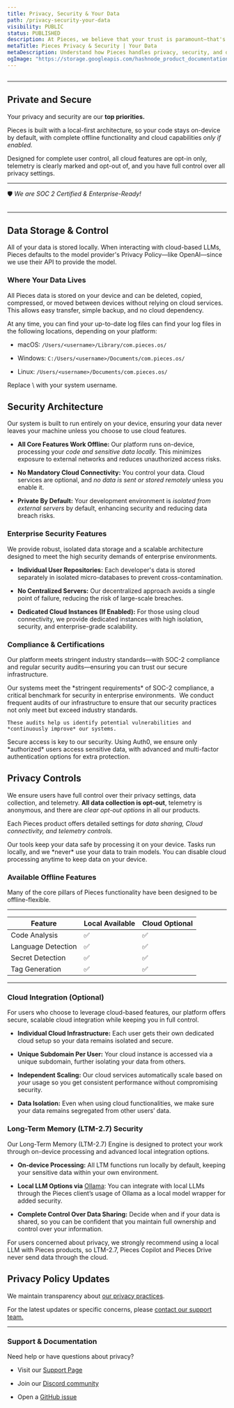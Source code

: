 ```yaml
---
title: Privacy, Security & Your Data
path: /privacy-security-your-data
visibility: PUBLIC
status: PUBLISHED
description: At Pieces, we believe that your trust is paramount—that's why we've built our platform with a local-first approach that keeps your code and data safely on your device by default.
metaTitle: Pieces Privacy & Security | Your Data
metaDescription: Understand how Pieces handles privacy, security, and data protection to keep your AI-assisted development experience secure.
ogImage: "https://storage.googleapis.com/hashnode_product_documentation_assets/og_images/pieces_more/privacy_security_your_data.png"
---
```


<Image src="https://storage.googleapis.com/hashnode_product_documentation_assets/privacy_and_security/soc_secure_private.png" alt="" align="center" fullwidth="true" />

***

## Private and Secure

Your privacy and security are our **top priorities.**

Pieces is built with a local-first architecture, so your code stays on-device by default, with complete offline functionality and cloud capabilities *only if enabled.*

Designed for complete user control, all cloud features are opt-in only, telemetry is clearly marked and opt-out of, and you have full control over all privacy settings.

***

🛡️ *We are SOC 2 Certified & Enterprise-Ready!*

<Image src="https://storage.googleapis.com/hashnode_product_documentation_assets/privacy_and_security/soc_compliance.png" alt="" align="center" fullwidth="true" />

***

## Data Storage & Control

All of your data is stored locally. When interacting with cloud-based LLMs, Pieces defaults to the model provider's Privacy Policy—like OpenAI—since we use their API to provide the model.

### Where Your Data Lives

All Pieces data is stored on your device and can be deleted, copied, compressed, or moved between devices without relying on cloud services. This allows easy transfer, simple backup, and no cloud dependency.

At any time, you can find your up-to-date log files can find your log files in the following locations, depending on your platform:

* macOS: `/Users/<username>/Library/com.pieces.os/`

* Windows: `C:/Users/<username>/Documents/com.pieces.os/`

* Linux: `/Users/<username>/Documents/com.pieces.os/`

<Callout type="tip">
  Replace \<username> with your system username.
</Callout>

## Security Architecture

Our system is built to run entirely on your device, ensuring your data never leaves your machine unless you choose to use cloud features.

* **All Core Features Work Offline:** Our platform runs on-device, processing your *code and sensitive data locally.* This minimizes exposure to external networks and reduces unauthorized access risks.

* **No Mandatory Cloud Connectivity:** You control your data. Cloud services are optional, and *no data is sent or stored remotely* unless you enable it.

* **Private By Default:** Your development environment is *isolated from external servers* by default, enhancing security and reducing data breach risks.

### Enterprise Security Features

We provide robust, isolated data storage and a scalable architecture designed to meet the high security demands of enterprise environments.

* **Individual User Repositories:** Each developer's data is stored separately in isolated micro-databases to prevent cross-contamination.

* **No Centralized Servers:** Our decentralized approach avoids a single point of failure, reducing the risk of large-scale breaches.

* **Dedicated Cloud Instances (If Enabled):** For those using cloud connectivity, we provide dedicated instances with high isolation, security, and enterprise-grade scalability.

### Compliance & Certifications

Our platform meets stringent industry standards—with SOC-2 compliance and regular security audits—ensuring you can trust our secure infrastructure.

<Steps>
  <Step title="SOC-2 Compliant Infrastructure">
    Our systems meet the *stringent requirements* of SOC-2 compliance, a critical benchmark for security in enterprise environments. 
  </Step>

  <Step title="Regular Security Audits">
    We conduct frequent audits of our infrastructure to ensure that our security practices not only meet but exceed industry standards.

    These audits help us identify potential vulnerabilities and *continuously improve* our systems.
  </Step>

  <Step title="Enterprise-Ready Authentication with Auth0">
    Secure access is key to our security. Using Auth0, we ensure only *authorized* users access sensitive data, with advanced and multi-factor authentication options for extra protection.
  </Step>
</Steps>

## Privacy Controls

We ensure users have full control over their privacy settings, data collection, and telemetry. **All data collection is opt-out**, telemetry is anonymous, and there are *clear opt-out options* in all our products.

Each Pieces product offers detailed settings for *data sharing, Cloud connectivity, and telemetry controls.*

<Callout type="tip">
  Our tools keep your data safe by processing it on your device. Tasks run locally, and we *never* use your data to train models. You can disable cloud processing anytime to keep data on your device.
</Callout>

### Available Offline Features

Many of the core pillars of Pieces functionality have been designed to be offline-flexible.

***

| **Feature**        | **Local Available** | **Cloud Optional** |
| ------------------ | ------------------- | ------------------ |
| Code Analysis      | ✅                   | ✅                  |
| Language Detection | ✅                   | ✅                  |
| Secret Detection   | ✅                   | ✅                  |
| Tag Generation     | ✅                   | ✅                  |

***

### Cloud Integration (Optional)

For users who choose to leverage cloud-based features, our platform offers secure, scalable cloud integration while keeping you in full control.

* **Individual Cloud Infrastructure:** Each user gets their own dedicated cloud setup so your data remains isolated and secure.

* **Unique Subdomain Per User:** Your cloud instance is accessed via a unique subdomain, further isolating your data from others.

* **Independent Scaling:** Our cloud services automatically scale based on *your* usage so you get consistent performance without compromising security.

* **Data Isolation:** Even when using cloud functionalities, we make sure your data remains segregated from other users’ data.

### Long-Term Memory (LTM-2.7) Security

Our Long-Term Memory (LTM-2.7) Engine is designed to protect your work through on-device processing and advanced local integration options.

* **On-device Processing:** All LTM functions run locally by default, keeping your sensitive data within your own environment.

* **Local LLM Options via** <a target="_blank" href="https://ollama.com/">Ollama</a>: You can integrate with local LLMs through the Pieces client’s usage of Ollama as a local model wrapper for added security.

* **Complete Control Over Data Sharing:** Decide when and if your data is shared, so you can be confident that you maintain full ownership and control over your information.

<Callout type="alert">
  For users concerned about privacy, we strongly recommend using a local LLM with Pieces products, so LTM-2.7, Pieces Copilot and Pieces Drive never send data through the cloud.
</Callout>

## Privacy Policy Updates

We maintain transparency about <a target="_blank" href="https://pieces.app/legal/privacy-policy">our privacy practices</a>.

For the latest updates or specific concerns, please <a target="_blank" href="https://calendar.google.com/calendar/u/0/appointments/schedules/AcZssZ22WJ2Htd2wRMJhueCNYc0xbFBFCAN-khijcuoXACd_Uux3wIhgZeGkzDRcqD3teamAI-CwCHpr">contact our support team.</a>

***

### Support & Documentation

Need help or have questions about privacy?

* Visit our [Support Page](/products/support)

* Join our <a target="_blank" href="https://pieces.app/discord">Discord community</a>

* Open a <a target="_blank" href="https://github.com/pieces-app/support/issues">GitHub issue</a>